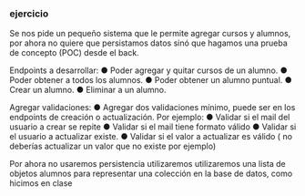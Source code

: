 ### ejercicio
Se nos pide un pequeño sistema que le permite agregar cursos y alumnos, por
ahora no quiere que persistamos datos sinó que hagamos una prueba de concepto
(POC) desde el back.

<!-- Un ejemplo de get de un alumno puntual debería ser:

path: /alumno/:id
Response:
    {
        id: 12
        nombre: “Facundo Perez”,
        email: “fperez@codoacodo.com”
        cursos: [
        {código:k200, nombre: “Programación Fullstack. js”},
        {código:k201, nombre: “Testing ”}
        ]
    }

Un ejemplo obtener una lista de alumnos es:
path: /alumno/list
Response:
    [{
        id: 11
        nombre: “Juan Perez”,
        apellido: “Perez”,
        email: “jperez@codoacodo.com”
        cursos: [
            {código:k200, nombre: “Paradigmas de la Programación”},
            {código:k201, nombre: “Testing ”}
        ]
    },
    {
        id: 12
        nombre: “Facundo Perez”,
        email: “fperez@codoacodo.com”
        cursos: [
            {código:k200, nombre: “Programación Fullstack. js”},
            {código:k201, nombre: “Testing ”}
        ]
    }] -->

Endpoints a desarrollar:
    ● Poder agregar y quitar cursos de un alumno.
    ● Poder obtener a todos los alumnos.
    ● Poder obtener un alumno puntual.
    ● Crear un alumno.
    ● Eliminar a un alumno.

Agregar validaciones:
    ● Agregar dos validaciones mínimo, puede ser en los endpoints de creación o
    actualización. Por ejemplo:
    ● Validar si el mail del usuario a crear se repite
    ● Validar si el mail tiene formato válido
    ● Validar si el usuario a actualizar existe.
    ● Validar si el valor a actualizar es válido ( no deberías actualizar un valor que no existe por ejemplo)
    
Por ahora no usaremos persistencia utilizaremos utilizaremos una lista de objetos
alumnos para representar una colección en la base de datos, como hicimos en clase